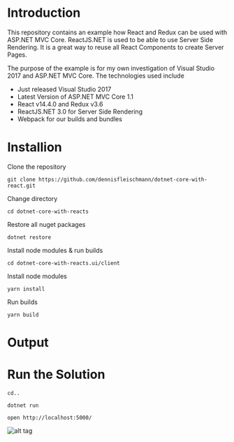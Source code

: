 # Introduction

<p>This repository contains an example how React and Redux can be used with ASP.NET MVC Core. ReactJS.NET is used to 
be able to use Server Side Rendering. It is a great way to reuse all React Components to create Server Pages.</p>


<p>The purpose of the example is for my own investigation of Visual Studio 2017 and ASP.NET MVC Core. The technologies used include</p>

<ul>
    <li>Just released Visual Studio 2017</li>
    <li>Latest Version of ASP.NET MVC Core 1.1</li>
    <li>React v14.4.0 and Redux v3.6</li>
    <li>ReactJS.NET 3.0 for Server Side Rendering</li>
    <li>Webpack for our builds and bundles</li>
</ul>

# Installion

<p>Clone the repository</p>
<code>git clone https://github.com/dennisfleischmann/dotnet-core-with-react.git</code>

<p>Change directory</p>
<code>cd dotnet-core-with-reacts</code>

<p>Restore all nuget packages</p>
<code>dotnet restore</code>

<p>Install node modules & run builds</p>
<code>cd dotnet-core-with-reacts.ui/client</code>

<p>Install node modules</p>
<code>yarn install</code>

<p>Run builds</p>
<code>yarn build</code>


# Output

# Run the Solution

<code>cd..</code>

<code>dotnet run</code>

<code>open http://localhost:5000/</code>




![alt tag](https://github.com/dennisfleischmann/dotnet-core-with-react/blob/master/.github/Capture.PNG)
